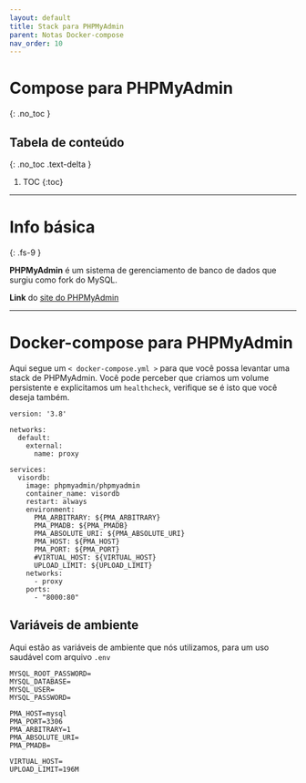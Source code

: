 ```yaml
---
layout: default
title: Stack para PHPMyAdmin
parent: Notas Docker-compose
nav_order: 10
---
```


# Compose para PHPMyAdmin
{: .no_toc }

## Tabela de conteúdo
{: .no_toc .text-delta }

1. TOC
{:toc}

---

# Info básica
{: .fs-9 }

**PHPMyAdmin** é um sistema de gerenciamento de banco de dados que surgiu como fork do MySQL.

**Link** do [site do PHPMyAdmin](https://www.phpmyadmin.net/)


---

# Docker-compose para PHPMyAdmin
Aqui segue um `< docker-compose.yml >` para que você possa levantar uma stack de PHPMyAdmin. Você pode perceber que criamos um volume persistente e explicitamos um `healthcheck`, verifique se é isto que você deseja também.

<div class="code-example" markdown="1">

```
version: '3.8'

networks:
  default:
    external:
      name: proxy

services:
  visordb:
    image: phpmyadmin/phpmyadmin
    container_name: visordb
    restart: always
    environment:
      PMA_ARBITRARY: ${PMA_ARBITRARY}
      PMA_PMADB: ${PMA_PMADB}
      PMA_ABSOLUTE_URI: ${PMA_ABSOLUTE_URI}
      PMA_HOST: ${PMA_HOST}
      PMA_PORT: ${PMA_PORT}
      #VIRTUAL_HOST: ${VIRTUAL_HOST}
      UPLOAD_LIMIT: ${UPLOAD_LIMIT}
    networks:
      - proxy
    ports:
      - "8000:80"
```

</div>

## Variáveis de ambiente
Aqui estão as variáveis de ambiente que nós utilizamos, para um uso saudável com arquivo `.env`


```
MYSQL_ROOT_PASSWORD=
MYSQL_DATABASE=
MYSQL_USER=
MYSQL_PASSWORD=

PMA_HOST=mysql
PMA_PORT=3306
PMA_ARBITRARY=1
PMA_ABSOLUTE_URI=
PMA_PMADB=

VIRTUAL_HOST=
UPLOAD_LIMIT=196M
```
